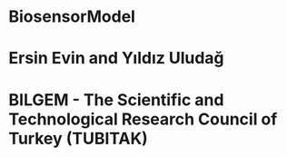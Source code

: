 # BiosensorModel
# Ersin Evin and Yıldız Uludağ
# BILGEM - The Scientific and Technological Research Council of Turkey (TUBITAK)
